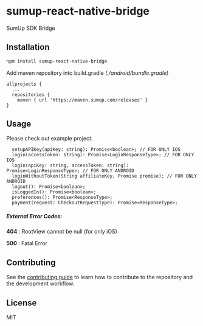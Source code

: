 # sumup-react-native-bridge

SumUp SDK Bridge

## Installation

```sh
npm install sumup-react-native-bridge
```

Add maven repository into build.gradle *(./android/bundle.gradle)*

```
allprojects {
  ...
  repositories {
    maven { url 'https://maven.sumup.com/releases' }
}
```

## Usage

Please check out example project.

```
  setupAPIKey(apiKey: string): Promise<boolean>; // FOR ONLY IOS
  login(accessToken: string): Promise<LoginResponseType>; // FOR ONLY IOS
  login(apiKey: string, accessToken: string): Promise<LoginResponseType>; // FOR ONLY ANDROID
  loginWithoutToken(String affiliateKey, Promise promise); // FOR ONLY ANDROID
  logout(): Promise<boolean>;
  isLoggedIn(): Promise<boolean>;
  preferences(): Promise<ResponseType>;
  payment(request: CheckoutRequestType): Promise<ResponseType>;
```

##### External Error Codes: #####

**404**
: RootView cannot be null (for only iOS)

**500**
: Fatal Error

## Contributing

See the [contributing guide](CONTRIBUTING.md) to learn how to contribute to the repository and the development workflow.

## License

MIT
